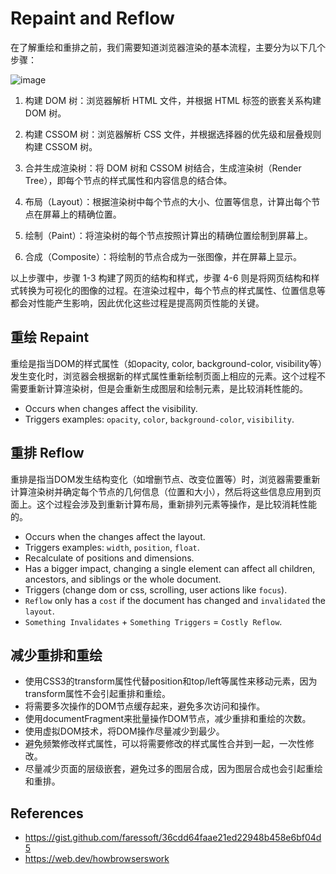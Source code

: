 # Repaint and Reflow

在了解重绘和重排之前，我们需要知道浏览器渲染的基本流程，主要分为以下几个步骤：

![image](https://user-images.githubusercontent.com/3297859/234475261-aa228900-be6f-45b1-b46e-e2b0dc5bf30f.png)

1. 构建 DOM 树：浏览器解析 HTML 文件，并根据 HTML 标签的嵌套关系构建 DOM 树。

2. 构建 CSSOM 树：浏览器解析 CSS 文件，并根据选择器的优先级和层叠规则构建 CSSOM 树。

3. 合并生成渲染树：将 DOM 树和 CSSOM 树结合，生成渲染树（Render Tree），即每个节点的样式属性和内容信息的结合体。

4. 布局（Layout）：根据渲染树中每个节点的大小、位置等信息，计算出每个节点在屏幕上的精确位置。

5. 绘制（Paint）：将渲染树的每个节点按照计算出的精确位置绘制到屏幕上。

6. 合成（Composite）：将绘制的节点合成为一张图像，并在屏幕上显示。

以上步骤中，步骤 1-3 构建了网页的结构和样式，步骤 4-6 则是将网页结构和样式转换为可视化的图像的过程。在渲染过程中，每个节点的样式属性、位置信息等都会对性能产生影响，因此优化这些过程是提高网页性能的关键。

## 重绘 Repaint

重绘是指当DOM的样式属性（如opacity, color, background-color, visibility等）发生变化时，浏览器会根据新的样式属性重新绘制页面上相应的元素。这个过程不需要重新计算渲染树，但是会重新生成图层和绘制元素，是比较消耗性能的。

 * Occurs when changes affect the visibility.
 * Triggers examples: `opacity`, `color`, `background-color`, `visibility`.

## 重排 Reflow

重排是指当DOM发生结构变化（如增删节点、改变位置等）时，浏览器需要重新计算渲染树并确定每个节点的几何信息（位置和大小），然后将这些信息应用到页面上。这个过程会涉及到重新计算布局，重新排列元素等操作，是比较消耗性能的。

* Occurs when the changes affect the layout.
* Triggers examples: `width`, `position`, `float`.
* Recalculate of positions and dimensions.
* Has a bigger impact, changing a single element can affect all children, ancestors, and siblings or the whole document.
* Triggers (change dom or css, scrolling, user actions like `focus`).
* `Reflow` only has a `cost` if the document has changed and `invalidated` the `layout`.
* `Something Invalidates` + `Something Triggers` = `Costly Reflow`.

## 减少重排和重绘

- 使用CSS3的transform属性代替position和top/left等属性来移动元素，因为transform属性不会引起重排和重绘。
- 将需要多次操作的DOM节点缓存起来，避免多次访问和操作。
- 使用documentFragment来批量操作DOM节点，减少重排和重绘的次数。
- 使用虚拟DOM技术，将DOM操作尽量减少到最少。
- 避免频繁修改样式属性，可以将需要修改的样式属性合并到一起，一次性修改。
- 尽量减少页面的层级嵌套，避免过多的图层合成，因为图层合成也会引起重绘和重排。

## References

- https://gist.github.com/faressoft/36cdd64faae21ed22948b458e6bf04d5
- https://web.dev/howbrowserswork
